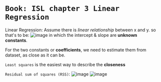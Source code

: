 # `Book: ISL chapter 3 Linear Regression`

Linear Regression: Assume there is _linear relationship_ between x and y. so that's to be:
![image](https://user-images.githubusercontent.com/14041622/47202813-f69d2a00-d3b0-11e8-801c-666a1f7563de.png)
in which the intercept & slope are **unknown constants**.

For the two constants or **coefficients**, we need to estimate them from dataset, as close as it can be.

`Least squares` is the easiest way to describe the **closeness**

`Residual sum of squares (RSS)`:
![image](https://user-images.githubusercontent.com/14041622/47202983-7b884380-d3b1-11e8-9967-a27caf67b250.png)
![image](https://user-images.githubusercontent.com/14041622/47202996-83e07e80-d3b1-11e8-8670-3ba6543c31bb.png)

